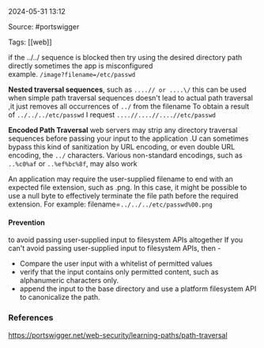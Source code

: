 
2024-05-31 13:12

Source: #portswigger

Tags: [[web]]

if the ../../ sequence is blocked then try using the desired directory path directly sometimes the app is misconfigured                 
example. `/image?filename=/etc/passwd` 


**Nested traversal sequences**, such as `....// or ....\/`
this can be used when simple path traversal sequences doesn't lead to actual path traversal ,it just removes all occurrences of `../` from the filename
To obtain a result of `../../../etc/passwd`
I request  `....//....//....//etc/passwd`

**Encoded Path Traversal** 
web servers may strip any directory traversal sequences before passing your input to the application .U can sometimes bypass this kind of sanitization by URL encoding, or even double URL encoding, the `../` characters. Various non-standard encodings, such as `..%c0%af` or `..%ef%bc%8f`, may also work

An application may require the user-supplied filename to end with an expected file extension, such as .png. In this case, it might be possible to use a null byte to effectively terminate the file path before the required extension. For example: filename=`../../../etc/passwd%00.png`

#### Prevention 
to avoid passing user-supplied input to filesystem APIs altogether
If you can't avoid passing user-supplied input to filesystem APIs, then -
- Compare the user input with a whitelist of permitted values
- verify that the input contains only permitted content, such as alphanumeric characters only. 
- append the input to the base directory and use a platform filesystem API to canonicalize the path. 

### References
https://portswigger.net/web-security/learning-paths/path-traversal